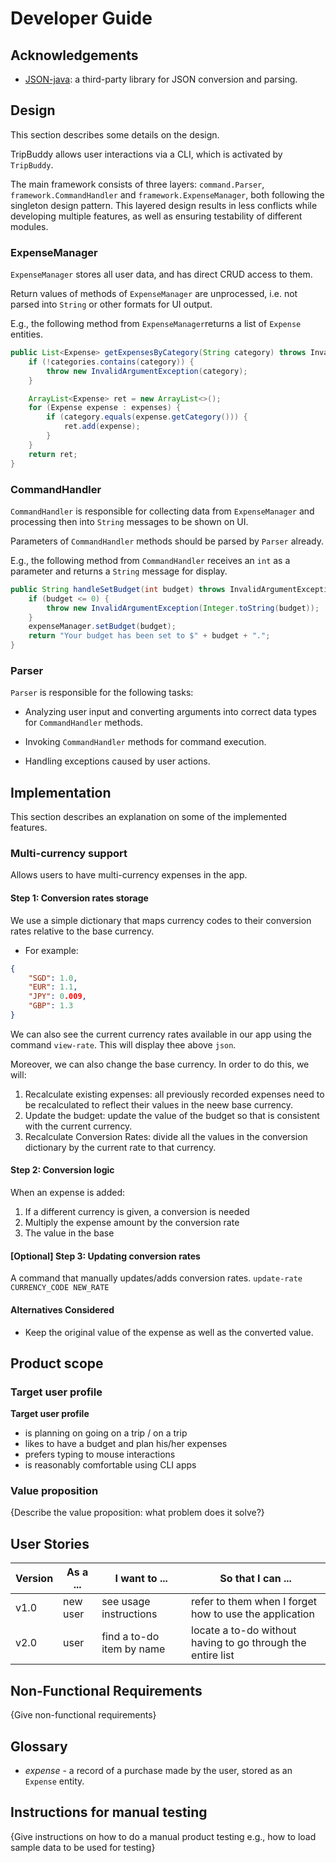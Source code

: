 # Developer Guide

## Acknowledgements

- [JSON-java](https://github.com/stleary/JSON-java): a third-party library for
JSON conversion and parsing.

## Design

This section describes some details on the design.

TripBuddy allows user interactions via a CLI, which is activated by `TripBuddy`.

The main framework consists of three layers: `command.Parser`, `framework.CommandHandler`
and `framework.ExpenseManager`, both following the singleton design pattern.
This layered design results in less conflicts while developing multiple
features, as well as ensuring testability of different modules.

### ExpenseManager

`ExpenseManager` stores all user data, and has direct CRUD access to them.

Return values of methods of `ExpenseManager` are unprocessed, i.e. not parsed
into `String` or other formats for UI output.

E.g., the following method from `ExpenseManager`returns a list of `Expense`
entities. 

``` java
public List<Expense> getExpensesByCategory(String category) throws InvalidArgumentException {
    if (!categories.contains(category)) {
        throw new InvalidArgumentException(category);
    }

    ArrayList<Expense> ret = new ArrayList<>();
    for (Expense expense : expenses) {
        if (category.equals(expense.getCategory())) {
            ret.add(expense);
        }
    }
    return ret;
}
```

### CommandHandler

`CommandHandler` is responsible for collecting data from `ExpenseManager` and
processing then into `String` messages to be shown on UI.

Parameters of `CommandHandler` methods should be parsed by `Parser` already.

E.g., the following method from `CommandHandler` receives an `int` as a
parameter and returns a `String` message for display.

``` java
public String handleSetBudget(int budget) throws InvalidArgumentException {
    if (budget <= 0) {
        throw new InvalidArgumentException(Integer.toString(budget));
    }
    expenseManager.setBudget(budget);
    return "Your budget has been set to $" + budget + ".";
}
```

### Parser

`Parser` is responsible for the following tasks:

- Analyzing user input and converting arguments into correct data types for
`CommandHandler` methods.

- Invoking `CommandHandler` methods for command execution.

- Handling exceptions caused by user actions.

## Implementation
This section describes an explanation on some of the implemented features. 

### Multi-currency support 
Allows users to have multi-currency expenses in the app.
#### **Step 1**: Conversion rates storage
We use a simple dictionary that maps currency codes to their conversion rates relative to the base
currency.

* For example:

```json
{
    "SGD": 1.0,
    "EUR": 1.1,
    "JPY": 0.009,
    "GBP": 1.3
}
``` 

We can also see the current currency rates available in our app using the command 
`view-rate`. This will display thee above `json`. 

Moreover, we can also change the base currency. In order to do this, we will:
1. Recalculate existing expenses: all previously recorded expenses need to be recalculated to reflect their values in the neew base currency. 
2. Update the budget: update the value of the budget so that is consistent with the current currency.
3. Recalculate Conversion Rates: divide all the values in the conversion dictionary by the current rate to that currency. 


#### **Step 2**: Conversion logic
When an expense is added:
1. If a different currency is given, a conversion is needed
2. Multiply the expense amount by the conversion rate
3. The value in the base 

#### [Optional] **Step 3**: Updating conversion rates
A command that manually updates/adds conversion rates.
`update-rate CURRENCY_CODE NEW_RATE`

#### **Alternatives Considered**
- Keep the original value of the expense as well as the converted value. 

## Product scope
### Target user profile

**Target user profile**
- is planning on going on a trip / on a trip 
- likes to have a budget and plan his/her expenses 
- prefers typing to mouse interactions
- is reasonably comfortable using CLI apps


### Value proposition

{Describe the value proposition: what problem does it solve?}

## User Stories

|Version| As a ... | I want to ... | So that I can ...|
|--------|----------|---------------|------------------|
|v1.0|new user|see usage instructions|refer to them when I forget how to use the application|
|v2.0|user|find a to-do item by name|locate a to-do without having to go through the entire list|

## Non-Functional Requirements

{Give non-functional requirements}

## Glossary

* *expense* - a record of a purchase made by the user, stored as an `Expense`
entity.

## Instructions for manual testing

{Give instructions on how to do a manual product testing e.g., how to load sample data to be used for testing}
